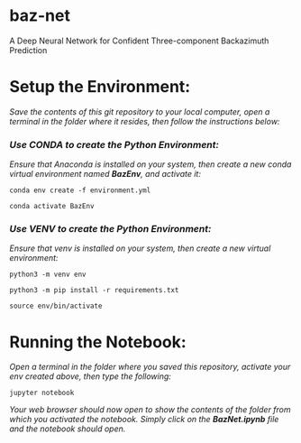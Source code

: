 # baz-net
A Deep Neural Network for Confident Three-component Backazimuth Prediction

# Setup the Environment:

_Save the contents of this git repository to your local computer, open a terminal in the folder where it resides, then follow the instructions below:_

### _Use CONDA to create the Python Environment:_

_Ensure that Anaconda is installed on your system, then create a new conda virtual environment named __BazEnv__, and activate it:_

    conda env create -f environment.yml

    conda activate BazEnv
    
    
### _Use VENV to create the Python Environment:_

_Ensure that venv is installed on your system, then create a new virtual environment:_

    python3 -m venv env

    python3 -m pip install -r requirements.txt
    
    source env/bin/activate
    
    
# Running the Notebook:

_Open a terminal in the folder where you saved this repository, activate your env created above, then type the following:_
    
    jupyter notebook
    
_Your web browser should now open to show the contents of the folder from which you activated the notebook. Simply click on the __BazNet.ipynb__ file and the notebook should open._
